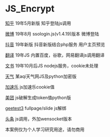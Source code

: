 # JS_Encrypt
[知乎](https://github.com/Aaaronchen/JS_Encrypt/tree/master/知乎) 19年5月新版  知乎登陆js调用

[微博](https://github.com/Aaaronchen/JS_Encrypt/tree/master/微博) 19年8月 ssologin.js(v1.4.19)版本  微博登陆

[抖音](https://github.com/Aaaronchen/JS_Encrypt/tree/master/抖音) 19年新版  抖音新版结合php服务 用户主页预览

[翻译](https://github.com/Aaaronchen/JS_Encrypt/tree/master/翻译) 19年JS 内置百度，谷歌，网易翻译js调用翻译

[文书](https://github.com/Aaaronchen/JS_Encrypt/tree/master/文书) 19年10月后JS nodejs服务，cookie未处理

[天气](https://github.com/Aaaronchen/JS_Encrypt/tree/master/天气) 某aqi天气网JS及python加密版

[加速乐](https://github.com/Aaaronchen/JS_Encrypt/tree/master/加速乐) js加速乐cookie值

[美团](https://github.com/Aaaronchen/JS_Encrypt/tree/master/加速乐) js破解生成token值python版

[geetest3](https://github.com/Aaaronchen/JShttps://github.com/Aaaronchen/JS_Encrypt/tree/master/%E5%A4%B4%E6%9D%A1_Encrypt/tree/master/geetest3) fullpage/slide js解绑

[头条](https://github.com/Aaaronchen/JS_Encrypt/tree/master/头条) js调用，外加wensocket版本

本案例仅为个人学习研究用途，请勿商用

